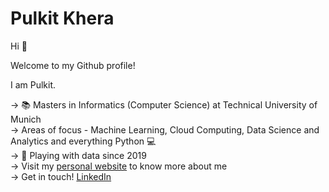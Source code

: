 # Pulkit Khera
Hi :wave:

Welcome to my Github profile!

I am Pulkit. 

&rarr; :books: Masters in Informatics (Computer Science) at Technical University of Munich <br />
&rarr; Areas of focus - Machine Learning, Cloud Computing, Data Science and Analytics and everything Python :computer: <br />
&rarr; :game_die: Playing with data since 2019 <br />
&rarr; Visit my [personal website](https://pulkitkhera.me/#about-me) to know more about me <br />
&rarr; Get in touch! [LinkedIn](https://www.linkedin.com/in/pulkitkhera97/)
